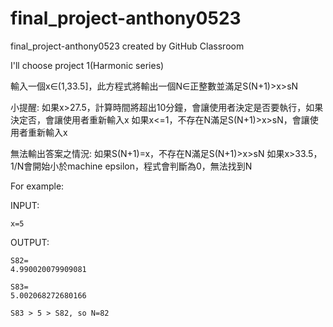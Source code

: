 # final_project-anthony0523
final_project-anthony0523 created by GitHub Classroom

I'll choose project 1(Harmonic series)

輸入一個x∈(1,33.5]，此方程式將輸出一個N∈正整數並滿足S(N+1)>x>sN

小提醒:
如果x>27.5，計算時間將超出10分鐘，會讓使用者決定是否要執行，如果決定否，會讓使用者重新輸入x
如果x<=1，不存在N滿足S(N+1)>x>sN，會讓使用者重新輸入x

無法輸出答案之情況:
如果S(N+1)=x，不存在N滿足S(N+1)>x>sN
如果x>33.5，1/N會開始小於machine epsilon，程式會判斷為0，無法找到N

For example:

INPUT:

    x=5
   
OUTPUT:

    S82=
    4.990020079909081

    S83=
    5.002068272680166

    S83 > 5 > S82, so N=82

